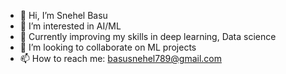 - 👋 Hi, I’m Snehel Basu
- 👀 I’m interested in AI/ML
- 🌱 Currently improving my skills in deep learning, Data science
- 💞️ I’m looking to collaborate on ML projects
- 📫 How to reach me: basusnehel789@gmail.com

<!---
Ricky-790/Ricky-790 is a ✨ special ✨ repository because its `README.md` (this file) appears on your GitHub profile.
You can click the Preview link to take a look at your changes.
--->
